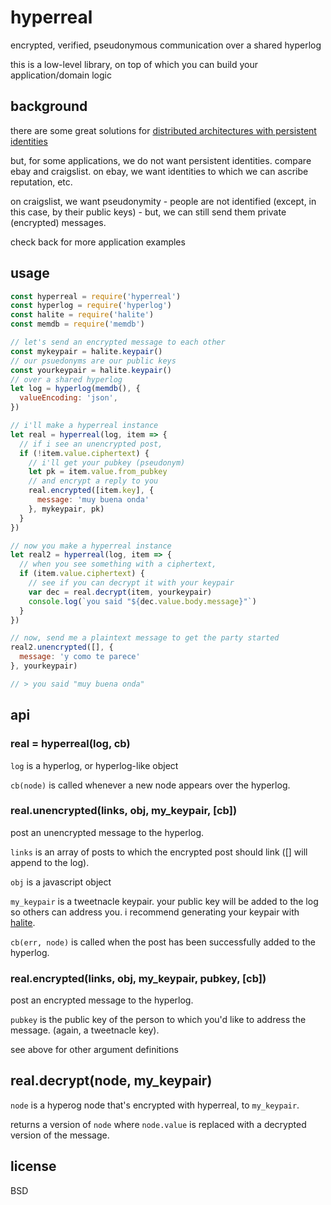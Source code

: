 # hyperreal

encrypted, verified, pseudonymous communication over a shared hyperlog

this is a low-level library, on top of which you can build your application/domain logic

## background

there are some great solutions for [distributed architectures with persistent identities](http://ssbc.github.io/)

but, for some applications, we do not want persistent identities. compare ebay and craigslist. on ebay, we want identities to which we can ascribe reputation, etc.

on craigslist, we want pseudonymity - people are not identified (except, in this case, by their public keys) - but, we can still send them private (encrypted) messages.

check back for more application examples

## usage

```javascript
const hyperreal = require('hyperreal')
const hyperlog = require('hyperlog')
const halite = require('halite')
const memdb = require('memdb')

// let's send an encrypted message to each other
const mykeypair = halite.keypair()
// our psuedonyms are our public keys
const yourkeypair = halite.keypair()
// over a shared hyperlog
let log = hyperlog(memdb(), {
  valueEncoding: 'json',
})

// i'll make a hyperreal instance
let real = hyperreal(log, item => {
  // if i see an unencrypted post,
  if (!item.value.ciphertext) {
    // i'll get your pubkey (pseudonym)
    let pk = item.value.from_pubkey
    // and encrypt a reply to you
    real.encrypted([item.key], {
      message: 'muy buena onda'
    }, mykeypair, pk)
  }
})

// now you make a hyperreal instance
let real2 = hyperreal(log, item => {
  // when you see something with a ciphertext,
  if (item.value.ciphertext) {
    // see if you can decrypt it with your keypair
    var dec = real.decrypt(item, yourkeypair)
    console.log(`you said "${dec.value.body.message}"`)
  }
})

// now, send me a plaintext message to get the party started
real2.unencrypted([], {
  message: 'y como te parece'
}, yourkeypair)

// > you said "muy buena onda"
```

## api

### real = hyperreal(log, cb)

`log` is a hyperlog, or hyperlog-like object

`cb(node)` is called whenever a new node appears over the hyperlog.

### real.unencrypted(links, obj, my_keypair, [cb])

post an unencrypted message to the hyperlog.

`links` is an array of posts to which the encrypted post should link ([] will append to the log).

`obj` is a javascript object

`my_keypair` is a tweetnacle keypair. your public key will be added to the log so others can address you. i recommend generating your keypair with [halite](https://www.npmjs.com/package/halite).

`cb(err, node)` is called when the post has been successfully added to the hyperlog.

### real.encrypted(links, obj, my_keypair, pubkey, [cb])

post an encrypted message to the hyperlog.

`pubkey` is the public key of the person to which you'd like to address the message. (again, a tweetnacle key).

see above for other argument definitions

## real.decrypt(node, my_keypair)

`node` is a hyperog node that's encrypted with hyperreal, to `my_keypair`.

returns a version of `node` where `node.value` is replaced with a decrypted version of the message.

## license

BSD
